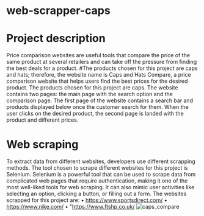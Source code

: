 # web-scrapper-caps

# Project description
Price comparison websites are useful tools that compare the price of the same product 
at several retailers and can take off the pressure from finding the best deals for a 
product.
#The products chosen for this project are caps and hats; therefore, the website name
is Caps and Hats Compare, a price comparison website that helps users find the best 
prices for the desired product. The products chosen for this project are caps. The 
website contains two pages: the main page with the search option and the comparison 
page. The first page of the website contains a search bar and products displayed 
below once the customer search for them. When the user clicks on the desired 
product, the second page is landed with the product and different prices.
# Web scraping
To extract data from different websites, developers use different scrapping methods. 
The tool chosen to scrape different websites for this project is Selenium. Selenium is 
a powerful tool that can be used to scrape data from complicated web pages that 
require authentication, making it one of the most well-liked tools for web scraping. It 
can also mimic user activities like selecting an option, clicking a button, or filling out a 
form. 
The websites scrapped for this project are:
• https://www.sportsdirect.com/
• https://www.nike.com/
• "https://www.ftshp.co.uk/
![caps_compare](https://github.com/claudiuib/web-scrapper-caps/assets/95749647/a80bfe98-e343-4858-8c8a-5017d2eda77d)
